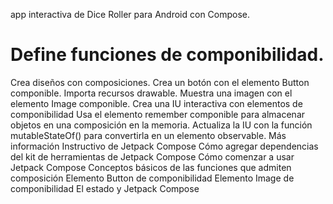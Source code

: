 app interactiva de Dice Roller para Android con Compose.

# Define funciones de componibilidad.
Crea diseños con composiciones.
Crea un botón con el elemento Button componible.
Importa recursos drawable.
Muestra una imagen con el elemento Image componible.
Crea una IU interactiva con elementos de componibilidad
Usa el elemento remember componible para almacenar objetos en una composición en la memoria.
Actualiza la IU con la función mutableStateOf() para convertirla en un elemento observable.
Más información
Instructivo de Jetpack Compose
Cómo agregar dependencias del kit de herramientas de Jetpack Compose
Cómo comenzar a usar Jetpack Compose
Conceptos básicos de las funciones que admiten composición
Elemento Button de componibilidad
Elemento Image de componibilidad
El estado y Jetpack Compose
